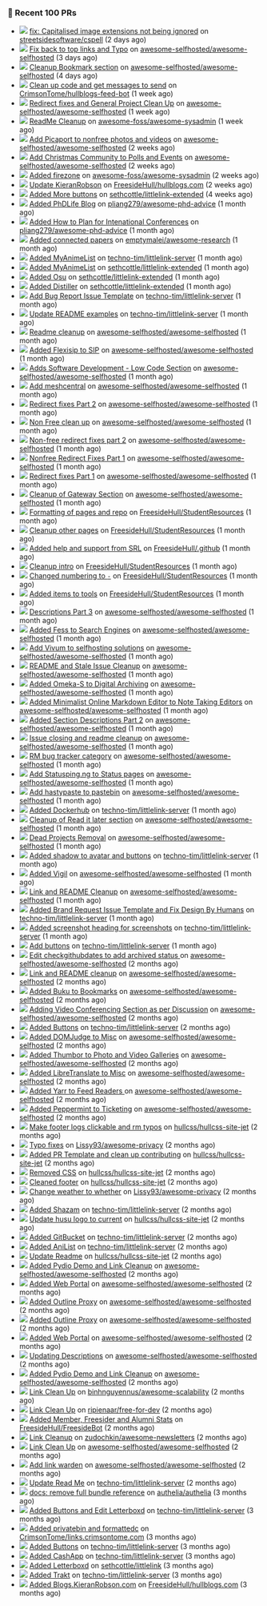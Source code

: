 ### 🔨 Recent 100 PRs

- ![](assets/pr-merged.svg) [fix: Capitalised image extensions not being ignored](https://github.com/streetsidesoftware/cspell/pull/3599) on [streetsidesoftware/cspell](https://github.com/streetsidesoftware/cspell) (2 days ago)
- ![](assets/pr-open.svg) [Fix back to top links and Typo](https://github.com/awesome-selfhosted/awesome-selfhosted/pull/3294) on [awesome-selfhosted/awesome-selfhosted](https://github.com/awesome-selfhosted/awesome-selfhosted) (3 days ago)
- ![](assets/pr-merged.svg) [Cleanup Bookmark section](https://github.com/awesome-selfhosted/awesome-selfhosted/pull/3288) on [awesome-selfhosted/awesome-selfhosted](https://github.com/awesome-selfhosted/awesome-selfhosted) (4 days ago)
- ![](assets/pr-merged.svg) [Clean up code and get messages to send](https://github.com/CrimsonTome/hullblogs-feed-bot/pull/1) on [CrimsonTome/hullblogs-feed-bot](https://github.com/CrimsonTome/hullblogs-feed-bot) (1 week ago)
- ![](assets/pr-merged.svg) [Redirect fixes and General Project Clean Up](https://github.com/awesome-selfhosted/awesome-selfhosted/pull/3274) on [awesome-selfhosted/awesome-selfhosted](https://github.com/awesome-selfhosted/awesome-selfhosted) (1 week ago)
- ![](assets/pr-merged.svg) [ReadMe Cleanup](https://github.com/awesome-foss/awesome-sysadmin/pull/396) on [awesome-foss/awesome-sysadmin](https://github.com/awesome-foss/awesome-sysadmin) (1 week ago)
- ![](assets/pr-open.svg) [Add Picaport to nonfree photos and videos](https://github.com/awesome-selfhosted/awesome-selfhosted/pull/3272) on [awesome-selfhosted/awesome-selfhosted](https://github.com/awesome-selfhosted/awesome-selfhosted) (2 weeks ago)
- ![](assets/pr-open.svg) [Add Christmas Community to Polls and Events](https://github.com/awesome-selfhosted/awesome-selfhosted/pull/3271) on [awesome-selfhosted/awesome-selfhosted](https://github.com/awesome-selfhosted/awesome-selfhosted) (2 weeks ago)
- ![](assets/pr-closed.svg) [Added firezone](https://github.com/awesome-foss/awesome-sysadmin/pull/395) on [awesome-foss/awesome-sysadmin](https://github.com/awesome-foss/awesome-sysadmin) (2 weeks ago)
- ![](assets/pr-merged.svg) [Update KieranRobson](https://github.com/FreesideHull/hullblogs.com/pull/11) on [FreesideHull/hullblogs.com](https://github.com/FreesideHull/hullblogs.com) (2 weeks ago)
- ![](assets/pr-merged.svg) [Added More buttons](https://github.com/sethcottle/littlelink-extended/pull/5) on [sethcottle/littlelink-extended](https://github.com/sethcottle/littlelink-extended) (4 weeks ago)
- ![](assets/pr-merged.svg) [Added PhDLife Blog](https://github.com/pliang279/awesome-phd-advice/pull/2) on [pliang279/awesome-phd-advice](https://github.com/pliang279/awesome-phd-advice) (1 month ago)
- ![](assets/pr-merged.svg) [Added How to Plan for Intenational Conferences](https://github.com/pliang279/awesome-phd-advice/pull/1) on [pliang279/awesome-phd-advice](https://github.com/pliang279/awesome-phd-advice) (1 month ago)
- ![](assets/pr-merged.svg) [Added connected papers](https://github.com/emptymalei/awesome-research/pull/55) on [emptymalei/awesome-research](https://github.com/emptymalei/awesome-research) (1 month ago)
- ![](assets/pr-merged.svg) [Added MyAnimeList](https://github.com/techno-tim/littlelink-server/pull/205) on [techno-tim/littlelink-server](https://github.com/techno-tim/littlelink-server) (1 month ago)
- ![](assets/pr-merged.svg) [Added MyAnimeList](https://github.com/sethcottle/littlelink-extended/pull/4) on [sethcottle/littlelink-extended](https://github.com/sethcottle/littlelink-extended) (1 month ago)
- ![](assets/pr-merged.svg) [Added Osu](https://github.com/sethcottle/littlelink-extended/pull/3) on [sethcottle/littlelink-extended](https://github.com/sethcottle/littlelink-extended) (1 month ago)
- ![](assets/pr-merged.svg) [Added Distiller](https://github.com/sethcottle/littlelink-extended/pull/2) on [sethcottle/littlelink-extended](https://github.com/sethcottle/littlelink-extended) (1 month ago)
- ![](assets/pr-merged.svg) [Add Bug Report Issue Template](https://github.com/techno-tim/littlelink-server/pull/204) on [techno-tim/littlelink-server](https://github.com/techno-tim/littlelink-server) (1 month ago)
- ![](assets/pr-merged.svg) [Update README examples](https://github.com/techno-tim/littlelink-server/pull/203) on [techno-tim/littlelink-server](https://github.com/techno-tim/littlelink-server) (1 month ago)
- ![](assets/pr-merged.svg) [Readme cleanup](https://github.com/awesome-selfhosted/awesome-selfhosted/pull/3243) on [awesome-selfhosted/awesome-selfhosted](https://github.com/awesome-selfhosted/awesome-selfhosted) (1 month ago)
- ![](assets/pr-open.svg) [Added Flexisip to SIP](https://github.com/awesome-selfhosted/awesome-selfhosted/pull/3241) on [awesome-selfhosted/awesome-selfhosted](https://github.com/awesome-selfhosted/awesome-selfhosted) (1 month ago)
- ![](assets/pr-merged.svg) [Adds Software Development - Low Code Section](https://github.com/awesome-selfhosted/awesome-selfhosted/pull/3240) on [awesome-selfhosted/awesome-selfhosted](https://github.com/awesome-selfhosted/awesome-selfhosted) (1 month ago)
- ![](assets/pr-open.svg) [Add meshcentral](https://github.com/awesome-selfhosted/awesome-selfhosted/pull/3239) on [awesome-selfhosted/awesome-selfhosted](https://github.com/awesome-selfhosted/awesome-selfhosted) (1 month ago)
- ![](assets/pr-closed.svg) [Redirect fixes Part 2](https://github.com/awesome-selfhosted/awesome-selfhosted/pull/3229) on [awesome-selfhosted/awesome-selfhosted](https://github.com/awesome-selfhosted/awesome-selfhosted) (1 month ago)
- ![](assets/pr-merged.svg) [Non Free clean up](https://github.com/awesome-selfhosted/awesome-selfhosted/pull/3228) on [awesome-selfhosted/awesome-selfhosted](https://github.com/awesome-selfhosted/awesome-selfhosted) (1 month ago)
- ![](assets/pr-merged.svg) [Non-free redirect fixes part 2](https://github.com/awesome-selfhosted/awesome-selfhosted/pull/3227) on [awesome-selfhosted/awesome-selfhosted](https://github.com/awesome-selfhosted/awesome-selfhosted) (1 month ago)
- ![](assets/pr-merged.svg) [Nonfree Redirect Fixes Part 1](https://github.com/awesome-selfhosted/awesome-selfhosted/pull/3223) on [awesome-selfhosted/awesome-selfhosted](https://github.com/awesome-selfhosted/awesome-selfhosted) (1 month ago)
- ![](assets/pr-merged.svg) [Redirect fixes Part 1](https://github.com/awesome-selfhosted/awesome-selfhosted/pull/3222) on [awesome-selfhosted/awesome-selfhosted](https://github.com/awesome-selfhosted/awesome-selfhosted) (1 month ago)
- ![](assets/pr-merged.svg) [Cleanup of Gateway Section](https://github.com/awesome-selfhosted/awesome-selfhosted/pull/3221) on [awesome-selfhosted/awesome-selfhosted](https://github.com/awesome-selfhosted/awesome-selfhosted) (1 month ago)
- ![](assets/pr-merged.svg) [Formatting of pages and repo](https://github.com/FreesideHull/StudentResources/pull/12) on [FreesideHull/StudentResources](https://github.com/FreesideHull/StudentResources) (1 month ago)
- ![](assets/pr-merged.svg) [Cleanup other pages](https://github.com/FreesideHull/StudentResources/pull/11) on [FreesideHull/StudentResources](https://github.com/FreesideHull/StudentResources) (1 month ago)
- ![](assets/pr-merged.svg) [Added help and support from SRL](https://github.com/FreesideHull/.github/pull/1) on [FreesideHull/.github](https://github.com/FreesideHull/.github) (1 month ago)
- ![](assets/pr-merged.svg) [Cleanup intro](https://github.com/FreesideHull/StudentResources/pull/10) on [FreesideHull/StudentResources](https://github.com/FreesideHull/StudentResources) (1 month ago)
- ![](assets/pr-merged.svg) [Changed numbering to `-`](https://github.com/FreesideHull/StudentResources/pull/9) on [FreesideHull/StudentResources](https://github.com/FreesideHull/StudentResources) (1 month ago)
- ![](assets/pr-merged.svg) [Added items to tools](https://github.com/FreesideHull/StudentResources/pull/8) on [FreesideHull/StudentResources](https://github.com/FreesideHull/StudentResources) (1 month ago)
- ![](assets/pr-merged.svg) [Descriptions Part 3](https://github.com/awesome-selfhosted/awesome-selfhosted/pull/3215) on [awesome-selfhosted/awesome-selfhosted](https://github.com/awesome-selfhosted/awesome-selfhosted) (1 month ago)
- ![](assets/pr-merged.svg) [Added Fess to Search Engines](https://github.com/awesome-selfhosted/awesome-selfhosted/pull/3213) on [awesome-selfhosted/awesome-selfhosted](https://github.com/awesome-selfhosted/awesome-selfhosted) (1 month ago)
- ![](assets/pr-merged.svg) [Add Vivum to selfhosting solutions](https://github.com/awesome-selfhosted/awesome-selfhosted/pull/3210) on [awesome-selfhosted/awesome-selfhosted](https://github.com/awesome-selfhosted/awesome-selfhosted) (1 month ago)
- ![](assets/pr-merged.svg) [README and Stale Issue Cleanup](https://github.com/awesome-selfhosted/awesome-selfhosted/pull/3197) on [awesome-selfhosted/awesome-selfhosted](https://github.com/awesome-selfhosted/awesome-selfhosted) (1 month ago)
- ![](assets/pr-merged.svg) [Added Omeka-S to Digital Archiving](https://github.com/awesome-selfhosted/awesome-selfhosted/pull/3194) on [awesome-selfhosted/awesome-selfhosted](https://github.com/awesome-selfhosted/awesome-selfhosted) (1 month ago)
- ![](assets/pr-merged.svg) [Added  Minimalist Online Markdown Editor to Note Taking Editors](https://github.com/awesome-selfhosted/awesome-selfhosted/pull/3193) on [awesome-selfhosted/awesome-selfhosted](https://github.com/awesome-selfhosted/awesome-selfhosted) (1 month ago)
- ![](assets/pr-merged.svg) [Added Section Descriptions Part 2](https://github.com/awesome-selfhosted/awesome-selfhosted/pull/3192) on [awesome-selfhosted/awesome-selfhosted](https://github.com/awesome-selfhosted/awesome-selfhosted) (1 month ago)
- ![](assets/pr-merged.svg) [Issue closing and readme cleanup](https://github.com/awesome-selfhosted/awesome-selfhosted/pull/3190) on [awesome-selfhosted/awesome-selfhosted](https://github.com/awesome-selfhosted/awesome-selfhosted) (1 month ago)
- ![](assets/pr-closed.svg) [RM bug tracker category](https://github.com/awesome-selfhosted/awesome-selfhosted/pull/3189) on [awesome-selfhosted/awesome-selfhosted](https://github.com/awesome-selfhosted/awesome-selfhosted) (1 month ago)
- ![](assets/pr-merged.svg) [Add Statusping.ng to Status pages](https://github.com/awesome-selfhosted/awesome-selfhosted/pull/3186) on [awesome-selfhosted/awesome-selfhosted](https://github.com/awesome-selfhosted/awesome-selfhosted) (1 month ago)
- ![](assets/pr-merged.svg) [Add hastypaste to pastebin](https://github.com/awesome-selfhosted/awesome-selfhosted/pull/3185) on [awesome-selfhosted/awesome-selfhosted](https://github.com/awesome-selfhosted/awesome-selfhosted) (1 month ago)
- ![](assets/pr-merged.svg) [Added Dockerhub](https://github.com/techno-tim/littlelink-server/pull/194) on [techno-tim/littlelink-server](https://github.com/techno-tim/littlelink-server) (1 month ago)
- ![](assets/pr-merged.svg) [Cleanup of Read it later section](https://github.com/awesome-selfhosted/awesome-selfhosted/pull/3184) on [awesome-selfhosted/awesome-selfhosted](https://github.com/awesome-selfhosted/awesome-selfhosted) (1 month ago)
- ![](assets/pr-merged.svg) [Dead Projects Removal](https://github.com/awesome-selfhosted/awesome-selfhosted/pull/3183) on [awesome-selfhosted/awesome-selfhosted](https://github.com/awesome-selfhosted/awesome-selfhosted) (1 month ago)
- ![](assets/pr-closed.svg) [Added shadow to avatar and buttons](https://github.com/techno-tim/littlelink-server/pull/193) on [techno-tim/littlelink-server](https://github.com/techno-tim/littlelink-server) (1 month ago)
- ![](assets/pr-closed.svg) [Added Vigil](https://github.com/awesome-selfhosted/awesome-selfhosted/pull/3167) on [awesome-selfhosted/awesome-selfhosted](https://github.com/awesome-selfhosted/awesome-selfhosted) (1 month ago)
- ![](assets/pr-merged.svg) [Link and README Cleanup](https://github.com/awesome-selfhosted/awesome-selfhosted/pull/3160) on [awesome-selfhosted/awesome-selfhosted](https://github.com/awesome-selfhosted/awesome-selfhosted) (1 month ago)
- ![](assets/pr-merged.svg) [Added Brand Request Issue Template and Fix Design By Humans](https://github.com/techno-tim/littlelink-server/pull/184) on [techno-tim/littlelink-server](https://github.com/techno-tim/littlelink-server) (1 month ago)
- ![](assets/pr-merged.svg) [Added screenshot heading for screenshots](https://github.com/techno-tim/littlelink-server/pull/183) on [techno-tim/littlelink-server](https://github.com/techno-tim/littlelink-server) (1 month ago)
- ![](assets/pr-merged.svg) [Add buttons](https://github.com/techno-tim/littlelink-server/pull/182) on [techno-tim/littlelink-server](https://github.com/techno-tim/littlelink-server) (1 month ago)
- ![](assets/pr-merged.svg) [Edit checkgithubdates to add archived status ](https://github.com/awesome-selfhosted/awesome-selfhosted/pull/3145) on [awesome-selfhosted/awesome-selfhosted](https://github.com/awesome-selfhosted/awesome-selfhosted) (2 months ago)
- ![](assets/pr-merged.svg) [Link and README cleanup](https://github.com/awesome-selfhosted/awesome-selfhosted/pull/3140) on [awesome-selfhosted/awesome-selfhosted](https://github.com/awesome-selfhosted/awesome-selfhosted) (2 months ago)
- ![](assets/pr-merged.svg) [Added Buku to Bookmarks](https://github.com/awesome-selfhosted/awesome-selfhosted/pull/3139) on [awesome-selfhosted/awesome-selfhosted](https://github.com/awesome-selfhosted/awesome-selfhosted) (2 months ago)
- ![](assets/pr-merged.svg) [Adding Video Conferencing Section as per Discussion](https://github.com/awesome-selfhosted/awesome-selfhosted/pull/3133) on [awesome-selfhosted/awesome-selfhosted](https://github.com/awesome-selfhosted/awesome-selfhosted) (2 months ago)
- ![](assets/pr-merged.svg) [Added Buttons](https://github.com/techno-tim/littlelink-server/pull/172) on [techno-tim/littlelink-server](https://github.com/techno-tim/littlelink-server) (2 months ago)
- ![](assets/pr-merged.svg) [Added DOMJudge to Misc](https://github.com/awesome-selfhosted/awesome-selfhosted/pull/3127) on [awesome-selfhosted/awesome-selfhosted](https://github.com/awesome-selfhosted/awesome-selfhosted) (2 months ago)
- ![](assets/pr-merged.svg) [Added Thumbor to Photo and Video Galleries](https://github.com/awesome-selfhosted/awesome-selfhosted/pull/3126) on [awesome-selfhosted/awesome-selfhosted](https://github.com/awesome-selfhosted/awesome-selfhosted) (2 months ago)
- ![](assets/pr-merged.svg) [Added LibreTranslate to Misc](https://github.com/awesome-selfhosted/awesome-selfhosted/pull/3123) on [awesome-selfhosted/awesome-selfhosted](https://github.com/awesome-selfhosted/awesome-selfhosted) (2 months ago)
- ![](assets/pr-merged.svg) [Added Yarr to Feed Readers ](https://github.com/awesome-selfhosted/awesome-selfhosted/pull/3122) on [awesome-selfhosted/awesome-selfhosted](https://github.com/awesome-selfhosted/awesome-selfhosted) (2 months ago)
- ![](assets/pr-merged.svg) [Added Peppermint to Ticketing](https://github.com/awesome-selfhosted/awesome-selfhosted/pull/3121) on [awesome-selfhosted/awesome-selfhosted](https://github.com/awesome-selfhosted/awesome-selfhosted) (2 months ago)
- ![](assets/pr-merged.svg) [Make footer logs clickable and rm typos](https://github.com/hullcss/hullcss-site-jet/pull/13) on [hullcss/hullcss-site-jet](https://github.com/hullcss/hullcss-site-jet) (2 months ago)
- ![](assets/pr-merged.svg) [Typo fixes](https://github.com/Lissy93/awesome-privacy/pull/30) on [Lissy93/awesome-privacy](https://github.com/Lissy93/awesome-privacy) (2 months ago)
- ![](assets/pr-merged.svg) [Added PR Template and clean up contributing](https://github.com/hullcss/hullcss-site-jet/pull/11) on [hullcss/hullcss-site-jet](https://github.com/hullcss/hullcss-site-jet) (2 months ago)
- ![](assets/pr-merged.svg) [Removed CSS](https://github.com/hullcss/hullcss-site-jet/pull/9) on [hullcss/hullcss-site-jet](https://github.com/hullcss/hullcss-site-jet) (2 months ago)
- ![](assets/pr-merged.svg) [Cleaned footer](https://github.com/hullcss/hullcss-site-jet/pull/8) on [hullcss/hullcss-site-jet](https://github.com/hullcss/hullcss-site-jet) (2 months ago)
- ![](assets/pr-merged.svg) [Change weather to whether](https://github.com/Lissy93/awesome-privacy/pull/28) on [Lissy93/awesome-privacy](https://github.com/Lissy93/awesome-privacy) (2 months ago)
- ![](assets/pr-merged.svg) [Added Shazam](https://github.com/techno-tim/littlelink-server/pull/166) on [techno-tim/littlelink-server](https://github.com/techno-tim/littlelink-server) (2 months ago)
- ![](assets/pr-merged.svg) [Update husu logo to current](https://github.com/hullcss/hullcss-site-jet/pull/6) on [hullcss/hullcss-site-jet](https://github.com/hullcss/hullcss-site-jet) (2 months ago)
- ![](assets/pr-merged.svg) [Added GitBucket](https://github.com/techno-tim/littlelink-server/pull/165) on [techno-tim/littlelink-server](https://github.com/techno-tim/littlelink-server) (2 months ago)
- ![](assets/pr-merged.svg) [Added AniList](https://github.com/techno-tim/littlelink-server/pull/164) on [techno-tim/littlelink-server](https://github.com/techno-tim/littlelink-server) (2 months ago)
- ![](assets/pr-merged.svg) [Update Readme](https://github.com/hullcss/hullcss-site-jet/pull/5) on [hullcss/hullcss-site-jet](https://github.com/hullcss/hullcss-site-jet) (2 months ago)
- ![](assets/pr-merged.svg) [Added Pydio Demo and Link Cleanup](https://github.com/awesome-selfhosted/awesome-selfhosted/pull/3099) on [awesome-selfhosted/awesome-selfhosted](https://github.com/awesome-selfhosted/awesome-selfhosted) (2 months ago)
- ![](assets/pr-merged.svg) [Added Web Portal](https://github.com/awesome-selfhosted/awesome-selfhosted/pull/3098) on [awesome-selfhosted/awesome-selfhosted](https://github.com/awesome-selfhosted/awesome-selfhosted) (2 months ago)
- ![](assets/pr-merged.svg) [Added Outline Proxy](https://github.com/awesome-selfhosted/awesome-selfhosted/pull/3097) on [awesome-selfhosted/awesome-selfhosted](https://github.com/awesome-selfhosted/awesome-selfhosted) (2 months ago)
- ![](assets/pr-closed.svg) [Added Outline Proxy](https://github.com/awesome-selfhosted/awesome-selfhosted/pull/3096) on [awesome-selfhosted/awesome-selfhosted](https://github.com/awesome-selfhosted/awesome-selfhosted) (2 months ago)
- ![](assets/pr-closed.svg) [Added Web Portal](https://github.com/awesome-selfhosted/awesome-selfhosted/pull/3095) on [awesome-selfhosted/awesome-selfhosted](https://github.com/awesome-selfhosted/awesome-selfhosted) (2 months ago)
- ![](assets/pr-closed.svg) [Updating Descriptions](https://github.com/awesome-selfhosted/awesome-selfhosted/pull/3093) on [awesome-selfhosted/awesome-selfhosted](https://github.com/awesome-selfhosted/awesome-selfhosted) (2 months ago)
- ![](assets/pr-closed.svg) [Added Pydio Demo and Link Cleanup](https://github.com/awesome-selfhosted/awesome-selfhosted/pull/3091) on [awesome-selfhosted/awesome-selfhosted](https://github.com/awesome-selfhosted/awesome-selfhosted) (2 months ago)
- ![](assets/pr-merged.svg) [Link Clean Up](https://github.com/binhnguyennus/awesome-scalability/pull/83) on [binhnguyennus/awesome-scalability](https://github.com/binhnguyennus/awesome-scalability) (2 months ago)
- ![](assets/pr-merged.svg) [Link Clean Up](https://github.com/ripienaar/free-for-dev/pull/2491) on [ripienaar/free-for-dev](https://github.com/ripienaar/free-for-dev) (2 months ago)
- ![](assets/pr-merged.svg) [Added Member, Freesider and Alumni Stats](https://github.com/FreesideHull/FreesideBot/pull/1) on [FreesideHull/FreesideBot](https://github.com/FreesideHull/FreesideBot) (2 months ago)
- ![](assets/pr-merged.svg) [Link Cleanup](https://github.com/zudochkin/awesome-newsletters/pull/204) on [zudochkin/awesome-newsletters](https://github.com/zudochkin/awesome-newsletters) (2 months ago)
- ![](assets/pr-merged.svg) [Link Clean Up](https://github.com/awesome-selfhosted/awesome-selfhosted/pull/3071) on [awesome-selfhosted/awesome-selfhosted](https://github.com/awesome-selfhosted/awesome-selfhosted) (2 months ago)
- ![](assets/pr-closed.svg) [Add link warden](https://github.com/awesome-selfhosted/awesome-selfhosted/pull/3070) on [awesome-selfhosted/awesome-selfhosted](https://github.com/awesome-selfhosted/awesome-selfhosted) (2 months ago)
- ![](assets/pr-merged.svg) [Update Read Me](https://github.com/techno-tim/littlelink-server/pull/150) on [techno-tim/littlelink-server](https://github.com/techno-tim/littlelink-server) (2 months ago)
- ![](assets/pr-merged.svg) [docs: remove full bundle reference](https://github.com/authelia/authelia/pull/3547) on [authelia/authelia](https://github.com/authelia/authelia) (3 months ago)
- ![](assets/pr-merged.svg) [Added Buttons and Edit Letterboxd](https://github.com/techno-tim/littlelink-server/pull/140) on [techno-tim/littlelink-server](https://github.com/techno-tim/littlelink-server) (3 months ago)
- ![](assets/pr-merged.svg) [Added privatebin and formattedc](https://github.com/CrimsonTome/links.crimsontome.com/pull/1) on [CrimsonTome/links.crimsontome.com](https://github.com/CrimsonTome/links.crimsontome.com) (3 months ago)
- ![](assets/pr-merged.svg) [Added Buttons](https://github.com/techno-tim/littlelink-server/pull/130) on [techno-tim/littlelink-server](https://github.com/techno-tim/littlelink-server) (3 months ago)
- ![](assets/pr-merged.svg) [Added CashApp](https://github.com/techno-tim/littlelink-server/pull/128) on [techno-tim/littlelink-server](https://github.com/techno-tim/littlelink-server) (3 months ago)
- ![](assets/pr-merged.svg) [Added Letterboxd](https://github.com/sethcottle/littlelink/pull/57) on [sethcottle/littlelink](https://github.com/sethcottle/littlelink) (3 months ago)
- ![](assets/pr-merged.svg) [Added Trakt](https://github.com/techno-tim/littlelink-server/pull/125) on [techno-tim/littlelink-server](https://github.com/techno-tim/littlelink-server) (3 months ago)
- ![](assets/pr-merged.svg) [Added Blogs.KieranRobson.com](https://github.com/FreesideHull/hullblogs.com/pull/4) on [FreesideHull/hullblogs.com](https://github.com/FreesideHull/hullblogs.com) (3 months ago)